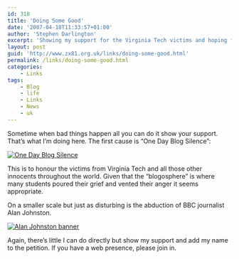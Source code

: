 ```yaml
---
id: 318
title: 'Doing Some Good'
date: '2007-04-18T11:33:57+01:00'
author: 'Stephen Darlington'
excerpt: 'Showing my support for the Virginia Tech victims and hoping for the safe return of Alan Johnston.'
layout: post
guid: 'http://www.zx81.org.uk/links/doing-some-good.html'
permalink: /links/doing-some-good.html
categories:
    - Links
tags:
    - Blog
    - life
    - Links
    - News
    - uk
---
```


Sometime when bad things happen all you can do it show your support. That’s what I’m doing here. The first cause is “One Day Blog Silence”:

[![One Day Blog Silence](https://i0.wp.com/www.onedayblogsilence.com/onedaysilence_mini.jpg "One Day Blog Silence")](http://www.onedayblogsilence.com "One Day Blog Silence")

This is to honour the victims from Virginia Tech and all those other innocents throughout the world. Given that the “blogosphere” is where many students poured their grief and vented their anger it seems appropriate.

On a smaller scale but just as disturbing is the abduction of BBC journalist Alan Johnston.

[![Alan Johnston banner](https://i0.wp.com/www.bbc.co.uk/blogs/theeditors/alan_johnston.gif?resize=150%2C90)](http://news.bbc.co.uk/1/hi/in_depth/world/2007/alan_johnston/default.stm)

Again, there’s little I can do directly but show my support and add my name to the petition. If you have a web presence, please join in.